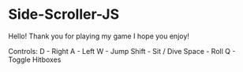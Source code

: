 # Side-Scroller-JS

Hello! Thank you for playing my game I hope you enjoy!

Controls:
D - Right
A - Left
W - Jump
Shift - Sit / Dive
Space - Roll
Q - Toggle Hitboxes
